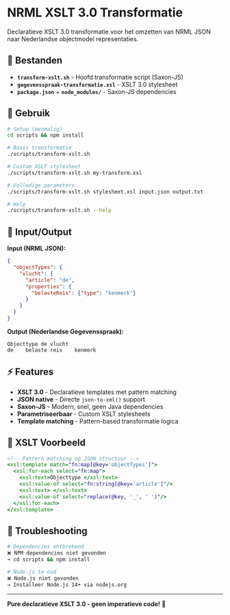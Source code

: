 # NRML XSLT 3.0 Transformatie

Declaratieve XSLT 3.0 transformatie voor het omzetten van NRML JSON naar Nederlandse objectmodel representaties.

## 📁 Bestanden

- **`transform-xslt.sh`** - Hoofd transformatie script (Saxon-JS)
- **`gegevensspraak-transformatie.xsl`** - XSLT 3.0 stylesheet
- **`package.json`** + **`node_modules/`** - Saxon-JS dependencies

## 🚀 Gebruik

```bash
# Setup (eenmalig)
cd scripts && npm install

# Basis transformatie
./scripts/transform-xslt.sh

# Custom XSLT stylesheet
./scripts/transform-xslt.sh my-transform.xsl

# Volledige parameters
./scripts/transform-xslt.sh stylesheet.xsl input.json output.txt

# Help
./scripts/transform-xslt.sh --help
```

## 🎯 Input/Output

**Input (NRML JSON):**
```json
{
  "objectTypes": {
    "vlucht": {
      "article": "de",
      "properties": {
        "belasteReis": {"type": "kenmerk"}
      }
    }
  }
}
```

**Output (Nederlandse Gegevensspraak):**
```
Objecttype de vlucht
de    belaste reis    kenmerk
```

## ⚡ Features

- **XSLT 3.0** - Declaratieve templates met pattern matching
- **JSON native** - Directe `json-to-xml()` support  
- **Saxon-JS** - Modern, snel, geen Java dependencies
- **Parametriseerbaar** - Custom XSLT stylesheets
- **Template matching** - Pattern-based transformatie logica

## 🔧 XSLT Voorbeeld

```xsl
<!-- Pattern matching op JSON structuur -->
<xsl:template match="fn:map[@key='objectTypes']">
  <xsl:for-each select="fn:map">
    <xsl:text>Objecttype </xsl:text>
    <xsl:value-of select="fn:string[@key='article']"/>
    <xsl:text> </xsl:text>
    <xsl:value-of select="replace(@key, '_', ' ')"/>
  </xsl:for-each>
</xsl:template>
```

## 🐛 Troubleshooting

```bash
# Dependencies ontbrekend
❌ NPM dependencies niet gevonden
→ cd scripts && npm install

# Node.js te oud
❌ Node.js niet gevonden  
→ Installeer Node.js 14+ via nodejs.org
```

---
**Pure declaratieve XSLT 3.0 - geen imperatieve code!** 🎨